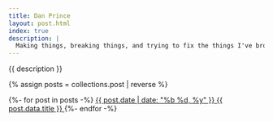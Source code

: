 ```yaml
---
title: Dan Prince
layout: post.html
index: true
description: |
  Making things, breaking things, and trying to fix the things I've broken before someone finds out.
---
```


{{ description }}

{% assign posts = collections.post | reverse %}

{%- for post in posts -%}
  <a class="post-list-item" href="{{ post.url }}" >
    <time>{{ post.date | date: "%b %d, %y" }}</time>
    <span>{{ post.data.title }}</span>
  </a>
{%- endfor -%}

